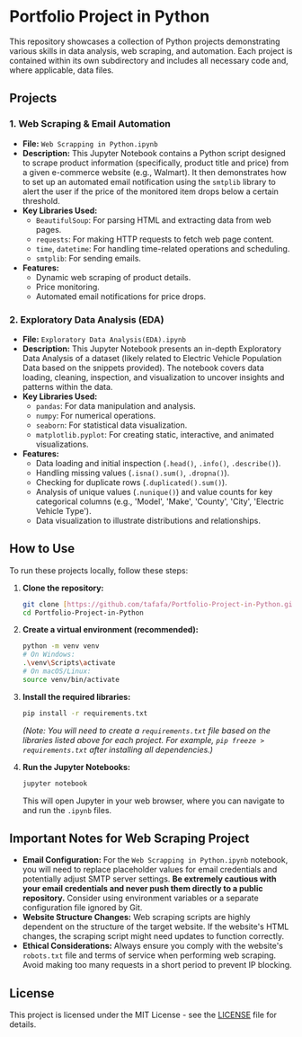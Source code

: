 # Portfolio Project in Python

This repository showcases a collection of Python projects demonstrating various skills in data analysis, web scraping, and automation. Each project is contained within its own subdirectory and includes all necessary code and, where applicable, data files.

## Projects

### 1. Web Scraping & Email Automation

* **File:** `Web Scrapping in Python.ipynb`
* **Description:** This Jupyter Notebook contains a Python script designed to scrape product information (specifically, product title and price) from a given e-commerce website (e.g., Walmart). It then demonstrates how to set up an automated email notification using the `smtplib` library to alert the user if the price of the monitored item drops below a certain threshold.
* **Key Libraries Used:**
    * `BeautifulSoup`: For parsing HTML and extracting data from web pages.
    * `requests`: For making HTTP requests to fetch web page content.
    * `time`, `datetime`: For handling time-related operations and scheduling.
    * `smtplib`: For sending emails.
* **Features:**
    * Dynamic web scraping of product details.
    * Price monitoring.
    * Automated email notifications for price drops.

### 2. Exploratory Data Analysis (EDA)

* **File:** `Exploratory Data Analysis(EDA).ipynb`
* **Description:** This Jupyter Notebook presents an in-depth Exploratory Data Analysis of a dataset (likely related to Electric Vehicle Population Data based on the snippets provided). The notebook covers data loading, cleaning, inspection, and visualization to uncover insights and patterns within the data.
* **Key Libraries Used:**
    * `pandas`: For data manipulation and analysis.
    * `numpy`: For numerical operations.
    * `seaborn`: For statistical data visualization.
    * `matplotlib.pyplot`: For creating static, interactive, and animated visualizations.
* **Features:**
    * Data loading and initial inspection (`.head()`, `.info()`, `.describe()`).
    * Handling missing values (`.isna().sum()`, `.dropna()`).
    * Checking for duplicate rows (`.duplicated().sum()`).
    * Analysis of unique values (`.nunique()`) and value counts for key categorical columns (e.g., 'Model', 'Make', 'County', 'City', 'Electric Vehicle Type').
    * Data visualization to illustrate distributions and relationships.

## How to Use

To run these projects locally, follow these steps:

1.  **Clone the repository:**
    ```bash
    git clone [https://github.com/tafafa/Portfolio-Project-in-Python.git](https://github.com/YourUsername/Portfolio-Project-in-Python.git)
    cd Portfolio-Project-in-Python
    ```
2.  **Create a virtual environment (recommended):**
    ```bash
    python -m venv venv
    # On Windows:
    .\venv\Scripts\activate
    # On macOS/Linux:
    source venv/bin/activate
    ```
3.  **Install the required libraries:**
    ```bash
    pip install -r requirements.txt
    ```
    *(Note: You will need to create a `requirements.txt` file based on the libraries listed above for each project. For example, `pip freeze > requirements.txt` after installing all dependencies.)*

4.  **Run the Jupyter Notebooks:**
    ```bash
    jupyter notebook
    ```
    This will open Jupyter in your web browser, where you can navigate to and run the `.ipynb` files.

## Important Notes for Web Scraping Project

* **Email Configuration:** For the `Web Scrapping in Python.ipynb` notebook, you will need to replace placeholder values for email credentials and potentially adjust SMTP server settings. **Be extremely cautious with your email credentials and never push them directly to a public repository.** Consider using environment variables or a separate configuration file ignored by Git.
* **Website Structure Changes:** Web scraping scripts are highly dependent on the structure of the target website. If the website's HTML changes, the scraping script might need updates to function correctly.
* **Ethical Considerations:** Always ensure you comply with the website's `robots.txt` file and terms of service when performing web scraping. Avoid making too many requests in a short period to prevent IP blocking.

## License

This project is licensed under the MIT License - see the [LICENSE](LICENSE) file for details.
